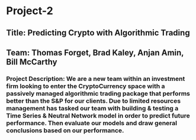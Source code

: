 # Project-2

## Title: Predicting Crypto with Algorithmic Trading 

## Team: Thomas Forget, Brad Kaley, Anjan Amin, Bill McCarthy 

### Project Description: We are a new team within an investment firm looking to enter the CryptoCurrency space with a passively managed algorithmic trading package that performs better than the S&P for our clients. Due to limited resources management has tasked our team with building & testing a Time Series & Neutral Network model in order to predict future performance. Then evaluate our models and draw general conclusions based on our performance. 
